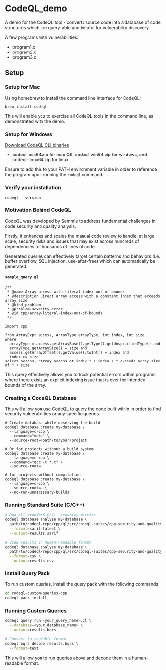# CodeQL_demo
A demo for the CodeQL tool - converts source code into a database of code structures which are query-able and helpful for vulnerability discovery.

A few programs with vulnerabilities:
- program1.c
- program2.c
- program3.c

## Setup

### Setup for Mac
Using homebrew to install the command line interface for CodeQL:
```
brew install codeql
```
This will enable you to exercise all CodeQL tools in the command line, as demonstrated with the demo.

### Setup for Windows
[Download CodeQL CLI binaries](https://github.com/github/codeql-cli-binaries/releases)
- codeql-osx64.zip for mac OS, codeql-win64.zip for windows, and codeql-linux64.zip for linux

Ensure to add this to your PATH environment variable in order to reference the program upon running the `codeql` command.

### Verify your installation
```
codeql --version
```

### Motivation Behind CodeQL
CodeQL was developed by Semmle to address fundamental challenges in code security and quality analysis.

Firstly, it enhances and scales the manual code review to handle, at large scale, security risks and issues that may exist across hundreds of dependencies to thousands of lines of code.

Generated queries can effectively target certain patterns and behaviors (i.e. buffer overflow, SQL injection, use-after-free) which can automatically be generated.

#### `sample_query.ql`
```ql
/**
 * @name Array access with literal index out of bounds
 * @description Direct array access with a constant index that exceeds array size
 * @kind problem
 * @problem.severity error
 * @id cpp/array-literal-index-out-of-bounds
 */

import cpp

from ArrayExpr access, ArrayType arrayType, int index, int size
where
  arrayType = access.getArrayBase().getType().getUnspecifiedType() and
  arrayType.getArraySize() = size and
  access.getArrayOffset().getValue().toInt() = index and
  index >= size
select access, "Array access at index " + index + " exceeds array size of " + size
```

This query effectively allows you to track potential errors within programs where there exists an explicit indexing issue that is over the intended bounds of the array.

### Creating a CodeQL Database
This will allow you use CodeQL to query the code built within in order to find security vulnerabilities or any specific queries.
```
# Create database while observing the build
codeql database create my-database \
  --language=c-cpp \
  --command="make" \
  --source-root=/path/to/your/project

# Or for projects without a build system
codeql database create my-database \
  --language=c-cpp \
  --command="gcc -c *.c" \
  --source-root=.

# for projects without compilation
codeql database create my-database \
  --language=c-cpp \
  --source-root=. \
  --no-run-unnecessary-builds
```

### Running Standard Suite (C/C++)
```bash
# Run all standard C/C++ security queries
codeql database analyze my-database \
  path/to/codeql-repo/cpp/ql/src/codeql-suites/cpp-security-and-quality.qls \
  --format=sarif-latest \
  --output=results.sarif

# View results in human-readable format
codeql database analyze my-database \
  path/to/codeql-repo/cpp/ql/src/codeql-suites/cpp-security-and-quality.qls \
  --format=csv \
  --output=results.csv
```

### Install Query Pack
To run custom queries, install the query pack with the following commands:
```bash
cd codeql-custom-queries-cpp
codeql pack install
```

### Running Custom Queries
```bash
codeql query run <your_query_name>.ql \
  --database=<your_database_name> \
  --output=results.bqrs

# Convert to readable format
codeql bqrs decode results.bqrs \
  --format=text
```

This will allow you to run queries above and decode them in a human-readable format.